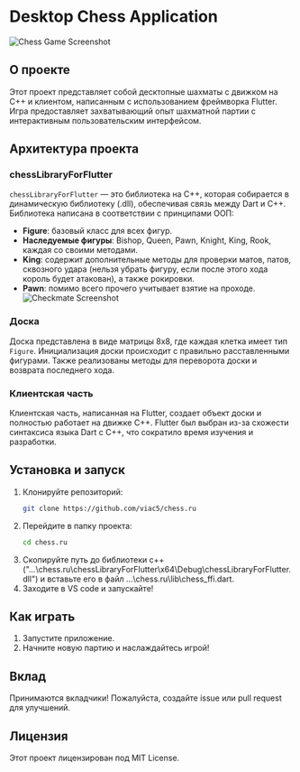 # Desktop Chess Application

![Chess Game Screenshot](https://github.com/user-attachments/assets/557d6e05-f6e2-488a-b296-3046034ac007) <!-- Место для вставки скриншота работы программы -->

## О проекте

Этот проект представляет собой десктопные шахматы с движком на C++ и клиентом, написанным с использованием фреймворка Flutter. Игра предоставляет захватывающий опыт шахматной партии с интерактивным пользовательским интерфейсом.

## Архитектура проекта

### chessLibraryForFlutter

`chessLibraryForFlutter` — это библиотека на C++, которая собирается в динамическую библиотеку (.dll), обеспечивая связь между Dart и C++. Библиотека написана в соответствии с принципами ООП:

- **Figure**: базовый класс для всех фигур.
- **Наследуемые фигуры**: Bishop, Queen, Pawn, Knight, King, Rook, каждая со своими методами.
- **King**: содержит дополнительные методы для проверки матов, патов, сквозного удара (нельзя убрать фигуру, если после этого хода король будет атакован), а также рокировки.
- **Pawn**: помимо всего прочего учитывает взятие на проходе.
![Checkmate Screenshot](https://github.com/user-attachments/assets/a5ae195a-b736-4634-8e69-d4781a676148) <!-- Место для вставки скриншота интерфейса клиента -->


### Доска

Доска представлена в виде матрицы 8x8, где каждая клетка имеет тип `Figure`. Инициализация доски происходит с правильно расставленными фигурами. Также реализованы методы для переворота доски и возврата последнего хода.

### Клиентская часть

Клиентская часть, написанная на Flutter, создает объект доски и полностью работает на движке C++. Flutter был выбран из-за схожести синтаксиса языка Dart с C++, что сократило время изучения и разработки.

## Установка и запуск

1. Клонируйте репозиторий:
    ```bash
    git clone https://github.com/viac5/chess.ru
    ```
2. Перейдите в папку проекта:
    ```bash
    cd chess.ru
    ```
3. Скопируйте путь до библиотеки c++ ("...\chess.ru\chessLibraryForFlutter\x64\Debug\chessLibraryForFlutter.dll") и вставьте его в файл ...\chess.ru\lib\chess_ffi.dart.
4. Заходите в VS code и запускайте!
   

## Как играть

1. Запустите приложение.
2. Начните новую партию и наслаждайтесь игрой!


## Вклад

Принимаются вкладчики! Пожалуйста, создайте issue или pull request для улучшений.

## Лицензия

Этот проект лицензирован под MIT License.

